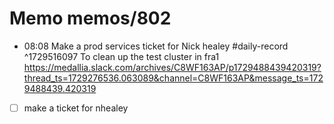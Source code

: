 # Memo memos/802
- 08:08 Make a prod services ticket for Nick healey #daily-record ^1729516097
To clean up the test cluster in fra1
https://medallia.slack.com/archives/C8WF163AP/p1729488439420319?thread_ts=1729276536.063089&channel=C8WF163AP&message_ts=1729488439.420319
- [ ] make a ticket for nhealey